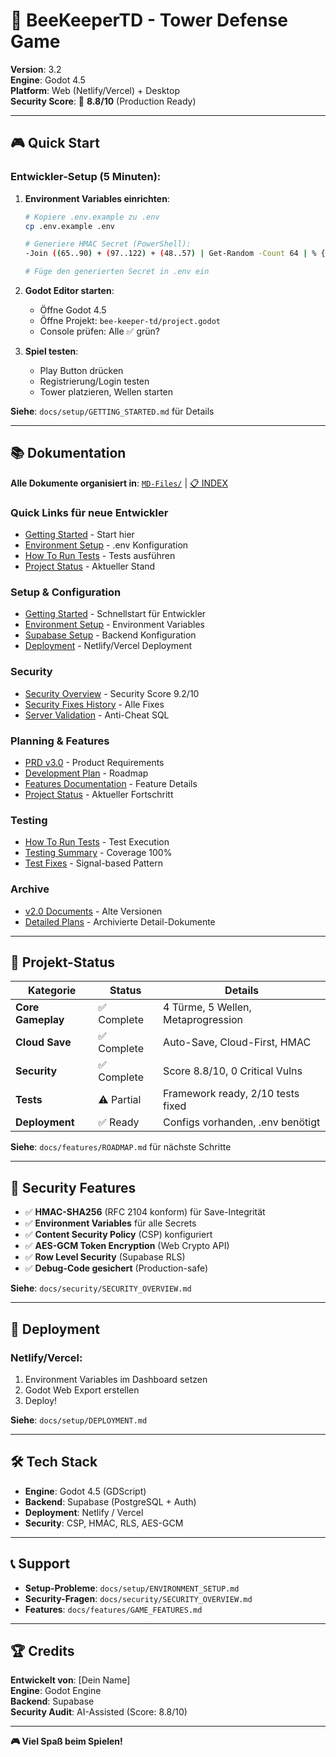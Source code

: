 # 🐝 BeeKeeperTD - Tower Defense Game

**Version**: 3.2  
**Engine**: Godot 4.5  
**Platform**: Web (Netlify/Vercel) + Desktop  
**Security Score**: 🚀 **8.8/10** (Production Ready)

---

## 🎮 Quick Start

### **Entwickler-Setup** (5 Minuten):

1. **Environment Variables einrichten**:
   ```bash
   # Kopiere .env.example zu .env
   cp .env.example .env
   
   # Generiere HMAC Secret (PowerShell):
   -Join ((65..90) + (97..122) + (48..57) | Get-Random -Count 64 | % {[char]$_})
   
   # Füge den generierten Secret in .env ein
   ```

2. **Godot Editor starten**:
   - Öffne Godot 4.5
   - Öffne Projekt: `bee-keeper-td/project.godot`
   - Console prüfen: Alle ✅ grün?

3. **Spiel testen**:
   - Play Button drücken
   - Registrierung/Login testen
   - Tower platzieren, Wellen starten

**Siehe**: `docs/setup/GETTING_STARTED.md` für Details

---

## 📚 Dokumentation

**Alle Dokumente organisiert in**: [`MD-Files/`](MD-Files/) | [📋 INDEX](MD-Files/INDEX.md)

### **Quick Links für neue Entwickler**
- [Getting Started](MD-Files/02-Setup/Getting_Started.md) - Start hier
- [Environment Setup](MD-Files/02-Setup/Environment_Setup.md) - .env Konfiguration
- [How To Run Tests](MD-Files/05-Testing/How_To_Run_Tests.md) - Tests ausführen
- [Project Status](MD-Files/06-Status/Project_Status.md) - Aktueller Stand

### **Setup & Configuration**
- [Getting Started](MD-Files/02-Setup/Getting_Started.md) - Schnellstart für Entwickler
- [Environment Setup](MD-Files/02-Setup/Environment_Setup.md) - Environment Variables
- [Supabase Setup](MD-Files/02-Setup/Supabase_Setup.md) - Backend Konfiguration
- [Deployment](MD-Files/02-Setup/Deployment.md) - Netlify/Vercel Deployment

### **Security**
- [Security Overview](MD-Files/03-Security/Quickstart_Security.md) - Security Score 9.2/10
- [Security Fixes History](MD-Files/03-Security/Security_Fixes_History.md) - Alle Fixes
- [Server Validation](MD-Files/03-Security/Server_Validation.md) - Anti-Cheat SQL

### **Planning & Features**
- [PRD v3.0](MD-Files/01-Planning/PRD_v3.0.md) - Product Requirements
- [Development Plan](MD-Files/01-Planning/Development_Plan_v3.0.md) - Roadmap
- [Features Documentation](MD-Files/04-Features/) - Feature Details
- [Project Status](MD-Files/06-Status/Project_Status.md) - Aktueller Fortschritt

### **Testing**
- [How To Run Tests](MD-Files/05-Testing/How_To_Run_Tests.md) - Test Execution
- [Testing Summary](MD-Files/05-Testing/Testing_Summary.md) - Coverage 100%
- [Test Fixes](MD-Files/05-Testing/Test_Fixes.md) - Signal-based Pattern

### **Archive**
- [v2.0 Documents](MD-Files/Archive/v2.0/) - Alte Versionen
- [Detailed Plans](MD-Files/Archive/detailed_plans/) - Archivierte Detail-Dokumente

---

## 🎯 Projekt-Status

| Kategorie | Status | Details |
|-----------|--------|---------|
| **Core Gameplay** | ✅ Complete | 4 Türme, 5 Wellen, Metaprogression |
| **Cloud Save** | ✅ Complete | Auto-Save, Cloud-First, HMAC |
| **Security** | ✅ Complete | Score 8.8/10, 0 Critical Vulns |
| **Tests** | ⚠️ Partial | Framework ready, 2/10 tests fixed |
| **Deployment** | ✅ Ready | Configs vorhanden, .env benötigt |

**Siehe**: `docs/features/ROADMAP.md` für nächste Schritte

---

## 🔐 Security Features

- ✅ **HMAC-SHA256** (RFC 2104 konform) für Save-Integrität
- ✅ **Environment Variables** für alle Secrets
- ✅ **Content Security Policy** (CSP) konfiguriert
- ✅ **AES-GCM Token Encryption** (Web Crypto API)
- ✅ **Row Level Security** (Supabase RLS)
- ✅ **Debug-Code gesichert** (Production-safe)

**Siehe**: `docs/security/SECURITY_OVERVIEW.md`

---

## 🚀 Deployment

### **Netlify/Vercel**:
1. Environment Variables im Dashboard setzen
2. Godot Web Export erstellen
3. Deploy!

**Siehe**: `docs/setup/DEPLOYMENT.md`

---

## 🛠️ Tech Stack

- **Engine**: Godot 4.5 (GDScript)
- **Backend**: Supabase (PostgreSQL + Auth)
- **Deployment**: Netlify / Vercel
- **Security**: CSP, HMAC, RLS, AES-GCM

---

## 📞 Support

- **Setup-Probleme**: `docs/setup/ENVIRONMENT_SETUP.md`
- **Security-Fragen**: `docs/security/SECURITY_OVERVIEW.md`
- **Features**: `docs/features/GAME_FEATURES.md`

---

## 🏆 Credits

**Entwickelt von**: [Dein Name]  
**Engine**: Godot Engine  
**Backend**: Supabase  
**Security Audit**: AI-Assisted (Score: 8.8/10)

---

**🎮 Viel Spaß beim Spielen!**

